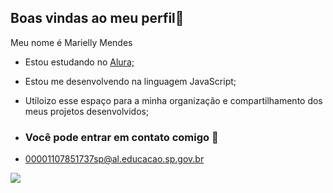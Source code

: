 ## Boas vindas ao meu perfil💙

Meu nome é Marielly Mendes

- Estou estudando no [Alura;](https://www.alura.com.br)
- Estou me desenvolvendo na linguagem JavaScript;
- Utiloizo esse espaço para a minha organização e compartilhamento dos meus projetos desenvolvidos;
- ### Você pode entrar em contato comigo 📧
  
- 00001107851737sp@al.educacao.sp.gov.br

![](https://media1.tenor.com/m/J4R3sa24bjAAAAAC/%D0%B0_%D1%87%D0%B5_%D1%82%D0%B0%D0%BA_%D0%BD%D0%B0%D0%B4%D0%BE_%D0%B1%D1%8B%D0%BB%D0%BE.gif
)


